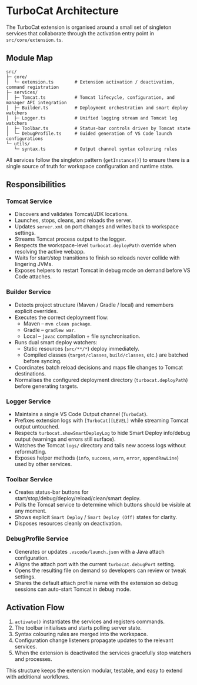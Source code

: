 # TurboCat Architecture

The TurboCat extension is organised around a small set of singleton services that collaborate through the activation entry point in `src/core/extension.ts`.

## Module Map

```
src/
├─ core/
│  └─ extension.ts        # Extension activation / deactivation, command registration
├─ services/
│  ├─ Tomcat.ts           # Tomcat lifecycle, configuration, and manager API integration
│  ├─ Builder.ts          # Deployment orchestration and smart deploy watchers
│  ├─ Logger.ts           # Unified logging stream and Tomcat log watchers
│  ├─ Toolbar.ts          # Status-bar controls driven by Tomcat state
│  └─ DebugProfile.ts     # Guided generation of VS Code launch configurations
└─ utils/
   └─ syntax.ts           # Output channel syntax colouring rules
```

All services follow the singleton pattern (`getInstance()`) to ensure there is a single source of truth for workspace configuration and runtime state.

## Responsibilities

### Tomcat Service
- Discovers and validates Tomcat/JDK locations.
- Launches, stops, cleans, and reloads the server.
- Updates `server.xml` on port changes and writes back to workspace settings.
- Streams Tomcat process output to the logger.
- Respects the workspace-level `turbocat.deployPath` override when resolving the active webapp.
- Waits for start/stop transitions to finish so reloads never collide with lingering JVMs.
- Exposes helpers to restart Tomcat in debug mode on demand before VS Code attaches.

### Builder Service
- Detects project structure (Maven / Gradle / local) and remembers explicit overrides.
- Executes the correct deployment flow:
  - Maven – `mvn clean package`.
  - Gradle – `gradlew war`.
  - Local – `javac` compilation + file synchronisation.
- Runs dual smart deploy watchers:
  - Static resources (`src/**/*`) deploy immediately.
  - Compiled classes (`target/classes`, `build/classes`, etc.) are batched before syncing.
- Coordinates batch reload decisions and maps file changes to Tomcat destinations.
- Normalises the configured deployment directory (`turbocat.deployPath`) before generating targets.

### Logger Service
- Maintains a single VS Code Output channel (`TurboCat`).
- Prefixes extension logs with `[TurboCat][LEVEL]` while streaming Tomcat output untouched.
- Respects `turbocat.showSmartDeployLog` to hide Smart Deploy info/debug output (warnings and errors still surface).
- Watches the Tomcat `logs/` directory and tails new access logs without reformatting.
- Exposes helper methods (`info`, `success`, `warn`, `error`, `appendRawLine`) used by other services.

### Toolbar Service
- Creates status-bar buttons for start/stop/debug/deploy/reload/clean/smart deploy.
- Polls the Tomcat service to determine which buttons should be visible at any moment.
- Shows explicit `Smart Deploy` / `Smart Deploy (Off)` states for clarity.
- Disposes resources cleanly on deactivation.

### DebugProfile Service
- Generates or updates `.vscode/launch.json` with a Java attach configuration.
- Aligns the attach port with the current `turbocat.debugPort` setting.
- Opens the resulting file on demand so developers can review or tweak settings.
- Shares the default attach profile name with the extension so debug sessions can auto-start Tomcat in debug mode.

## Activation Flow
1. `activate()` instantiates the services and registers commands.
2. The toolbar initialises and starts polling server state.
3. Syntax colouring rules are merged into the workspace.
4. Configuration change listeners propagate updates to the relevant services.
5. When the extension is deactivated the services gracefully stop watchers and processes.

This structure keeps the extension modular, testable, and easy to extend with additional workflows.
